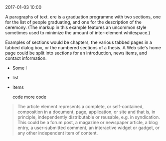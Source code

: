 2017-01-03 10:00

A paragraphs of text. ere is a graduation programme with two sections, one for the list of people graduating, and one for the description of the ceremony. (The markup in this example features an uncommon style sometimes used to minimize the amount of inter-element whitespace.)

Examples of sections would be chapters, the various tabbed pages in a tabbed dialog box, or the numbered sections of a thesis. A Web site's home page could be split into sections for an introduction, news items, and contact information.

* Some l
* list
* items

    code
    more code
    
>The article element represents a complete, or self-contained, composition in a 
>document, page, application, or site and that is, in principle, independently 
>distributable or reusable, e.g. in syndication. This could be a forum post, a 
>magazine or newspaper article, a blog entry, a user-submitted comment, an 
>interactive widget or gadget, or any other independent item of content.
